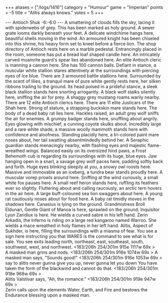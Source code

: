 +++
aliases = ["/logs/1416"]
category = "Humour"
game = "Imperian"
points = -5
title = "Alitis always knows."
votes = 5
+++

--- Antioch Shuk  -6:-6:0 ---
A smattering of clouds fills the sky, lacing it with spiderwebs of grey. This has been marked as holy ground. A sewer grate looms darkly beneath your feet. A delicate windchime hangs here, beautiful shells moving in the wind. An armoured knight has been chiseled into this shrine, his heavy form set to kneel before a fierce lion. The shop directory of Antioch rests here on a marble pedestal. Entrancingly placed in the room, someone has put a bread loaf shaped candle here. An intricately carved muamrite guard's spear lies abandoned here. An elite Antioch cleric is manning a cannon here. She has 100 cannon balls. Defiant in stance, a muscular white stallion stares attentively at the surroundings with piercing eyes of ice blue. There are 3 armoured battle stallions here. Surrounded by the scent of lilies, a tranquil mare of pure white gently rests here, her silken ribbons trailing to the ground. Its head poised in a prideful stance, a sleek black stallion stands here snorting arrogantly. A black wolf stalks silently here, sniffing the air for prey. A shaggy grey mustang roams warily nearby. There are 12 elite Antioch clerics here. There are 11 elite Justicars of the Shah here. Strong of stature, a strapping buckskin mare stands here. The body of a dead baby rat lies here. Hackles raised, an adult grey wolf sniffs the air for enemies. A grumpy badger stands here, snuffling about angrily. Eyes glowing with mischief, a cunning coyote skulks about. Incredibly large and a rare white shade, a massive woolly mammoth stands here with confidence and aloofness. Standing placidly here, a tri-colored paint mare noses about, her tail swatting absentmindedly behind her. A Seraphic guardian stands menacingly nearby, with flashing eyes and majestic flame-wreathed wings. Balanced easily on its oversized hind paws, a Frost Behemoth cub is regarding its surroundings with its huge, blue eyes. Jaw hanging open in a snarl, a savage grey wolf paces here, padding softly back and forth. Huge eyes blinking sleepily at you, a snowy owl roosts here. Massive and immovable as an iceberg, a tundra bear stands proudly here. A muscular vorep prowls around here. Sniffing at the wind curiously, a small white fox pauses here. A small reef heron stands here, ruffling its feathers ever so slightly. Fluttering about and calling raucously, an arctic tern hovers in the air here. A large buff-coloured sea lion swaggers about here. A young rat cautiously noses about for food here. A baby rat timidly moves in the shadows here. Canasius is lying on the ground. Grandmistress Broll Eldunari, Gentle Giant of Manoa is here, sprawled on the ground. Inquisitor Lyon Zaridiux is here. He wields a curved sabre in his left hand. Zerin Arkadis, the Inferno is riding on a large red kangaroo named Warroo. She wields a mace wreathed in holy flames in her left hand. Alitis, Aspect of Sukhder, is here, filling the surroundings with a miasma of fear. You see a sign here instructing you that WARES is the command to see what is for sale. 
You see exits leading north, northeast, east, southeast, south, southwest, 
west, and northwest.
<183/206h 254/301m 915e 1117w 69x <ebpp>>  
A masked man grins and nods.
<183/206h 254/301m 916e 1074w 69x <ebpp>>
A masked man says, "Sounds good!"
<183/206h 254/301m 916e 1053w 69x <ebpp>>  
say to alitis never gunna give you up, never gunna let you down
You have taken the form of the blackwind and cannot do that.
<183/206h 254/301m 918e 968w 69x <ebpp>>  
Alitis Valstivar says, "Ah, the romance."
<183/206h 254/301m 919e 947w 69x <ebpp>>  
Zerin calls upon the elements Water, Earth, and Fire and bestows the Endurance blessing upon a masked man.